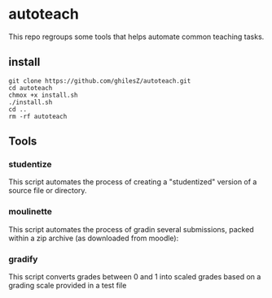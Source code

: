 # autoteach

This repo regroups some tools that helps automate common teaching
tasks.

## install

```
git clone https://github.com/ghilesZ/autoteach.git
cd autoteach
chmox +x install.sh
./install.sh
cd ..
rm -rf autoteach
```

## Tools

### studentize

This script automates the process of creating a "studentized" version
of a source file or directory.

### moulinette

This script automates the process of gradin several submissions,
packed within a zip archive (as downloaded from moodle):

### gradify

This script converts grades between 0 and 1 into scaled grades based
on a grading scale provided in a test file